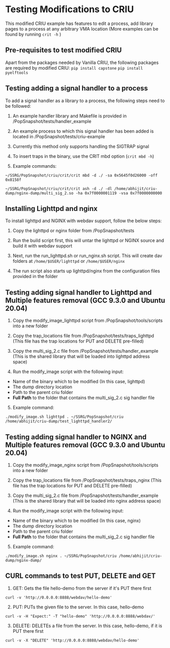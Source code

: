 # Testing Modifications to CRIU

This modified CRIU example has features to edit a process, add library pages to a process at any arbitrary VMA location (More examples can be found by running `crit -h` )

## Pre-requisites to test modified CRIU

Apart from the packages needed by Vanilla CRIU, the following packages are required by modified CRIU:
`pip install capstone`
`pip install pyelftools`

## Testing adding a signal handler to a process

To add a signal handler as a library to a process, the following steps need to be followed: 

1. An example handler library and Makefile is provided in /PopSnapshot/tests/handler_example 

2. An example process to which this signal handler has been added is located in /PopSnapshot/tests/criu-example

4. Currently this method only supports handling the SIGTRAP signal

5. To insert traps in the binary, use the CRIT mbd option (`crit mbd -h`)

5. Example commands: 

`~/SSRG/PopSnapshot/criu/crit/crit mbd -d ./ -sa 0x5645f0d26000 -off 0x8158f`

`~/SSRG/PopSnapshot/criu/crit/crit ash -d ./ -dl /home/abhijit/criu-dump/nginx-dump/multi_sig_2.so -ha 0x7f0000001119 -vsa 0x7f0000000000`

## Installing Lighttpd and nginx
To install lighttpd and NGINX with webdav support, follow the below steps: 

1. Copy the lighttpd or nginx folder from /PopSnapshot/tests

2. Run the build script first, this will untar the lighttpd or NGINX source and build it with webdav support

3. Next, run the run_lighttpd.sh or run_nginx.sh script. This will create dav folders at `/home/$USER/lighttpd` or `/home/$USER/nginx`

4. The run script also starts up lighttpd/nginx from the configuration files provided in the folder

## Testing adding signal handler to Lighttpd and Multiple features removal (GCC 9.3.0 and Ubuntu 20.04)

1. Copy the modify_image_lighttpd script from /PopSnapshot/tools/scripts into a new folder

2. Copy the trap_locations file from /PopSnapshot/tests/traps_lighttpd (This file has the trap locations for PUT and DELETE pre-filled)

3. Copy the multi_sig_2.c file from /PopSnapshot/tests/handler_example (This is the shared library that will be loaded into lighttpd address space)

4. Run the modify_image script with the following input:
  - Name of the binary which to be modified (In this case, lighttpd)
  - The dump directory location
  - Path to the parent criu folder
  - **Full Path** to the folder that contains the multi_sig_2.c sig handler file

5. Example command: 

`./modify_image.sh lighttpd . ~/SSRG/PopSnapshot/criu /home/abhijit/criu-dump/test_lighttpd_handler2/`

## Testing adding signal handler to NGINX and Multiple features removal (GCC 9.3.0 and Ubuntu 20.04)

1. Copy the modify_image_nginx script from /PopSnapshot/tools/scripts into a new folder

2. Copy the trap_locations file from /PopSnapshot/tests/traps_nginx (This file has the trap locations for PUT and DELETE pre-filled)

3. Copy the multi_sig_2.c file from /PopSnapshot/tests/handler_example (This is the shared library that will be loaded into nginx address space)

4. Run the modify_image script with the following input:
  - Name of the binary which to be modified (In this case, nginx)
  - The dump directory location
  - Path to the parent criu folder
  - **Full Path** to the folder that contains the multi_sig_2.c sig handler file

5. Example command: 

`./modify_image.sh nginx . ~/SSRG/PopSnapshot/criu /home/abhijit/criu-dump/nginx-dump/`

## CURL commands to test PUT, DELETE and GET

1. GET: Gets the file hello-demo from the server if it's PUT there first

`curl -v 'http://0.0.0.0:8888/webdav/hello-demo'` 

2. PUT: PUTs the given file to the server. In this case, hello-demo

`curl -v -H "Expect:" -T "hello-demo" 'http://0.0.0.0:8888/webdav/'`

3. DELETE: DELETEs a file from the server. In this case, hello-demo, if it is PUT there first

`curl -v -X "DELETE" 'http://0.0.0.0:8888/webdav/hello-demo'`